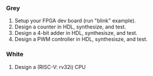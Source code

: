 ### Grey

1. Setup your FPGA dev board (run "blink" example).
2. Design a counter in HDL, synthesize, and test.
3. Design a 4-bit adder in HDL, synthesisze, and test.
4. Design a PWM controller in HDL, synthesisze, and test.

### White

1. Design a (RISC-V: rv32i) CPU
